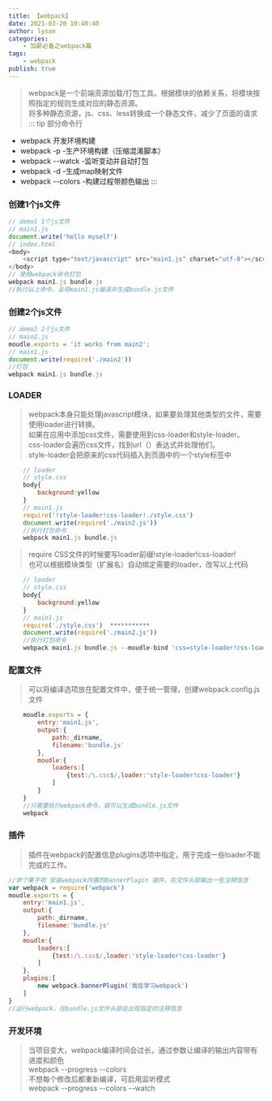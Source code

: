 ```yaml
---
title: 【webpack】
date: 2021-03-20 10:40:40
author: lysan
categories:
    - 加薪必备之webpack篇
tags:
    - webpack
publish: true 
---
```

>webpack是一个前端资源加载/打包工具。根据模块的依赖关系，将模块按照指定的规则生成对应的静态资源。<br/>
将多种静态资源，js、css、less转换成一个静态文件，减少了页面的请求
::: tip 部分命令行
- webpack 开发环境构建
- webpack -p -生产环境构建（压缩混淆脚本）
- webpack --watck -监听变动并自动打包
- webpack -d -生成map映射文件
- webpack --colors -构建过程带颜色输出
:::
### 创建1个js文件
```js
// demo1 1个js文件
// main1.js
document.write('hello myself')
// index.html
<body>
    <script type="text/javascript" src="main1.js" charset="utf-8"></script>
</body>
// 使用webpack命令打包
webpack main1.js bundle.js
//执行以上命令，会将main1.js编译并生成bundle.js文件
```
### 创建2个js文件
```js
// demo2 2个js文件
// main2.js
moudle.exports = 'it works from main2';
// main1.js
document.write(require('./main2'))
//打包
webpack main1.js bundle.js
```
### LOADER
>webpack本身只能处理javascript模块，如果要处理其他类型的文件，需要使用loader进行转换。<br/>
如果在应用中添加css文件，需要使用到css-loader和style-loader。<br/>
css-loader会遍历css文件，找到url（）表达式并处理他们。<br/>
style-loader会把原来的css代码插入到页面中的一个style标签中
```js
    // loader
    // style.css
    body{
        background:yellow
    }
    // main1.js
    require('!style-loader!css-loader!./style.css')
    document.write(require('./main2.js'))
    //执行打包命令
    webpack main1.js bundle.js
```
>require CSS文件的时候要写loader前缀!style-loader!css-loader!<br>
也可以根据模块类型（扩展名）自动绑定需要的loader，改写以上代码
```js
    // loader
    // style.css
    body{
        background:yellow
    }
    // main1.js
    require('./style.css')  ***********
    document.write(require('./main2.js'))
    //执行打包命令
    webpack main1.js bundle.js --moudle-bind 'css=style-loader!css-loader'  ********************************
```
### 配置文件
>可以将编译选项放在配置文件中，便于统一管理，创建webpack.config.js文件
```js
    moudle.exports = {
        entry:'main1.js',
        output:{
            path:_dirname,
            filename:'bundle.js'
        },
        moudle:{
            loaders:[
                {test:/\.css$/,loader:'style-loader!css-loader'}
            ]
        }
    }
    //只需要执行webpack命令，就可以生成bundle.js文件
    webpack
```
### 插件
>插件在webpack的配置信息plugins选项中指定，用于完成一些loader不能完成的工作。
```js
//举个栗子吧 安装webpack内置的BannerPlugin 插件，在文件头部输出一些注释信息
var webpack = require('webpack')
moudle.exports = {
    entry:'main1.js',
    output:{
        path:_dirname,
        filename:'bundle.js'
    },
    moudle:{
        loaders:[
            {test:/\.css$/,loader:'style-loader!css-loader'}
        ]
    },
    plugins:[
        new webpack.bannerPlugin('我在学习webpack')
    ]
}
//运行webpack，在bundle.js文件头部会出现指定的注释信息
```
### 开发环境
>当项目变大，webpack编译时间会过长，通过参数让编译的输出内容带有进度和颜色<br/>
webpack --progress --colors<br>
>不想每个修改后都重新编译，可启用监听模式<br>
webpack --progress --colors --watch
